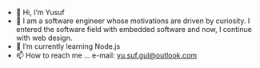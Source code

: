 - 👋 Hi, I’m Yusuf
- 👀 I am a software engineer whose motivations are driven by curiosity. I entered the software field with embedded software and now, I continue with web design.
- 🌱 I’m currently learning Node.js
- 📫 How to reach me ... e-mail: yu.suf.gul@outlook.com

<!---
yusufgul/yusufgul is a ✨ special ✨ repository because its `README.md` (this file) appears on your GitHub profile.
You can click the Preview link to take a look at your changes.
--->
